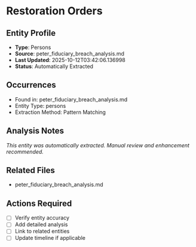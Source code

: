 # Restoration Orders

## Entity Profile
- **Type**: Persons
- **Source**: peter_fiduciary_breach_analysis.md
- **Last Updated**: 2025-10-12T03:42:06.136998
- **Status**: Automatically Extracted

## Occurrences
- Found in: peter_fiduciary_breach_analysis.md
- Entity Type: persons
- Extraction Method: Pattern Matching

## Analysis Notes
*This entity was automatically extracted. Manual review and enhancement recommended.*

## Related Files
- peter_fiduciary_breach_analysis.md

## Actions Required
- [ ] Verify entity accuracy
- [ ] Add detailed analysis
- [ ] Link to related entities
- [ ] Update timeline if applicable
